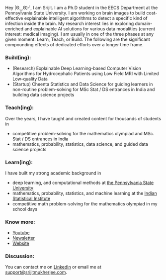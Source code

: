 Hey |ʘ‿ʘ)╯, I am Srijit. I am a Ph.D student in the EECS Department at the Pennsylvania State University. I am working on brain images to build cost-effective explainable intelligent algorithms to detect a specific kind of infection inside the brain. My research interest lies in exploring domain-enriched and explainable AI solutions for various data modalities (current interest: medical imaging). I am usually in one of the three phases at any given moment: Learn, Teach, or Build. The following are the significant compounding effects of dedicated efforts over a longer time frame.

### Build(ing):
* (Research) Explainable Deep Learning-based Computer Vision Algorithms for Hydrocephalic Patients using Low Field MRI with Limited Low-quality Data
* (Startup) Cheenta Statistics and Data Science for guiding learners in non-routine problem-solving for MSc Stat / DS entrances in India and building data science projects

### Teach(ing):
Over the years, I have taught and created content for thousands of students in  
* competitive problem-solving for the mathematics olympiad and MSc. Stat / DS entrances in India
* mathematics, probability, statistics, data science, and guided data science projects

### Learn(ing):
I have built my strong academic background in 
* deep learning, and computational methods at [the Pennsylvania State University](https://www.psu.edu/)
* mathematics, probability, statistics, and machine learning at the [Indian Statistical Institute](https://www.isical.ac.in/)
* competitive math problem-solving for the mathematics olympiad in my school days

### Know more:
* [Youtube](https://www.youtube.com/@mukherjeesrijit)
* [Newsletter](https://mukherjeesrijit.substack.com/)
* [Website](https://www.srijitmukherjee.com/)

### Discussion:
You can contact me on [LinkedIn](https://www.linkedin.com/in/srijit-mukherjee/) or email me at support@srijitmukherjee.com.
